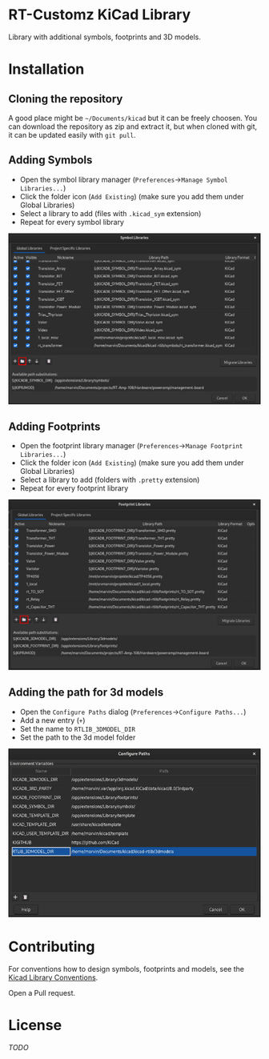 # RT-Customz KiCad Library

Library with additional symbols, footprints and 3D models.

# Installation

## Cloning the repository
A good place might be `~/Documents/kicad` but it can be freely choosen.
You can download the repository as zip and extract it, but when cloned with git,
it can be updated easily with `git pull`.

## Adding Symbols
* Open the symbol library manager (`Preferences`->`Manage Symbol Libraries...`)
* Click the folder icon (`Add Existing`) (make sure you add them under Global Libraries)
* Select a library to add (files with `.kicad_sym` extension)
* Repeat for every symbol library

![Symbol manager screenshot](/docs/res/symbol_manager.jpg)

## Adding Footprints
* Open the footprint library manager (`Preferences`->`Manage Footprint Libraries...`)
* Click the folder icon (`Add Existing`) (make sure you add them under Global Libraries)
* Select a library to add (folders with `.pretty` extension)
* Repeat for every footprint library

![Footprint manager screenshot](/docs/res/footprint_manager.jpg)

## Adding the path for 3d models
* Open the `Configure Paths` dialog (`Preferences`->`Configure Paths...`)
* Add a new entry (`+`)
* Set the name to `RTLIB_3DMODEL_DIR`
* Set the path to the 3d model folder

![Configure Paths screenshot](/docs/res/configure_paths.jpg)

# Contributing
For conventions how to design symbols, footprints and models, see the [Kicad Library Conventions](https://klc.kicad.org/).

Open a Pull request.

# License
_TODO_
